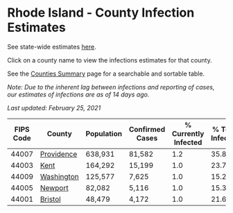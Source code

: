 # Rhode Island - County Infection Estimates

See state-wide estimates [here](/infections/us-ri).

Click on a county name to view the infections estimates for that county.

See the [Counties Summary](/infections/summary-counties) page for a searchable and sortable table.

*Note: Due to the inherent lag between infections and reporting of cases, our estimates of infections are as of 14 days ago.*

*Last updated: February 25, 2021*

|   FIPS Code |                   County |   Population |   Confirmed Cases |   % Currently Infected |   % Total Infected |
|-------------|--------------------------|--------------|-------------------|------------------------|--------------------|
|       44007 | [Providence](providence) |      638,931 |            81,582 |                    1.2 |               35.8 |
|       44003 |             [Kent](kent) |      164,292 |            15,199 |                    1.0 |               23.7 |
|       44009 | [Washington](washington) |      125,577 |             7,625 |                    1.0 |               15.2 |
|       44005 |       [Newport](newport) |       82,082 |             5,116 |                    1.0 |               15.3 |
|       44001 |       [Bristol](bristol) |       48,479 |             4,172 |                    1.0 |               21.6 |